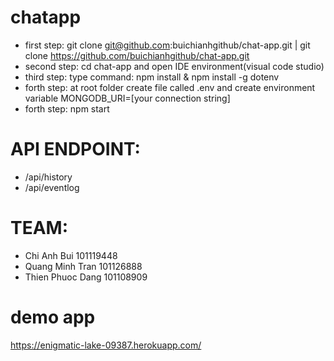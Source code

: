 # chatapp
- first step: git clone git@github.com:buichianhgithub/chat-app.git  |  git clone https://github.com/buichianhgithub/chat-app.git
- second step: cd chat-app and open IDE environment(visual code studio)
- third step: type command: npm install & npm install -g dotenv
- forth step: at root folder create file called .env and create environment variable MONGODB_URI=[your connection string]
- forth step: npm start


# API ENDPOINT: 
- /api/history
- /api/eventlog

# TEAM:
- Chi Anh Bui 101119448
- Quang Minh Tran 101126888
- Thien Phuoc Dang 101108909

# demo app
https://enigmatic-lake-09387.herokuapp.com/

